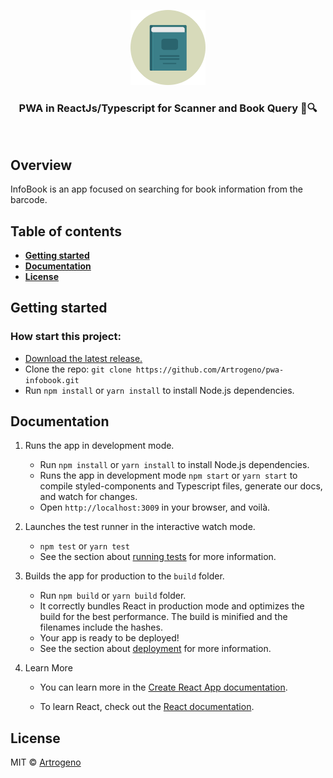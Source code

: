 <p align="center">
  <a href="readme/">
    <img src="https://github.com/Artrogeno/pwa-infobook/blob/master/src/assets/images/logo.svg" width=120 height=120 alt="PWA InfoBook" />
  </a>
</p>

<h3 align="center">
  PWA in ReactJs/Typescript for Scanner and Book Query 📘🔍
</h3>

<br>

## Overview

InfoBook is an app focused on searching for book information from the barcode.

## Table of contents

- **[Getting started](#getting-started)**
- **[Documentation](#documentation)**
- **[License](#license)**

## Getting started

### How start this project:

- [Download the latest release.](https://github.com/Artrogeno/)
- Clone the repo: `git clone https://github.com/Artrogeno/pwa-infobook.git`
- Run `npm install` or `yarn install` to install Node.js dependencies.

## Documentation

1. Runs the app in development mode.

   - Run `npm install` or `yarn install` to install Node.js dependencies.
   - Runs the app in development mode `npm start` or `yarn start` to compile styled-components and Typescript files, generate our docs, and watch for changes.
   - Open `http://localhost:3009` in your browser, and voilà.

2. Launches the test runner in the interactive watch mode.

   - `npm test` or `yarn test`
   - See the section about [running tests](https://facebook.github.io/create-react-app/docs/running-tests) for more information.

3. Builds the app for production to the `build` folder.

   - Run `npm build` or `yarn build` folder.
   - It correctly bundles React in production mode and optimizes the build for the best performance.
     The build is minified and the filenames include the hashes.
   - Your app is ready to be deployed!
   - See the section about [deployment](https://facebook.github.io/create-react-app/docs/deployment) for more information.

4. Learn More

   - You can learn more in the [Create React App documentation](https://facebook.github.io/create-react-app/docs/getting-started).

   - To learn React, check out the [React documentation](https://reactjs.org/).

## License

MIT © [Artrogeno](https://github.com/Artrogeno)
